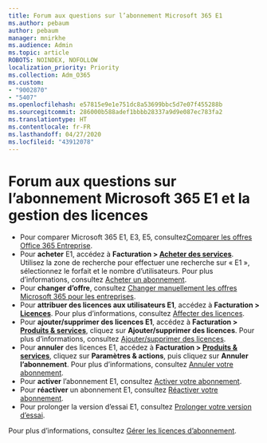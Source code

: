 ```yaml
---
title: Forum aux questions sur l’abonnement Microsoft 365 E1
ms.author: pebaum
author: pebaum
manager: mnirkhe
ms.audience: Admin
ms.topic: article
ROBOTS: NOINDEX, NOFOLLOW
localization_priority: Priority
ms.collection: Adm_O365
ms.custom:
- "9002870"
- "5407"
ms.openlocfilehash: e57815e9e1e751dc8a53699bbc5d7e07f455288b
ms.sourcegitcommit: 286000b588adef1bbbb28337a9d9e087ec783fa2
ms.translationtype: HT
ms.contentlocale: fr-FR
ms.lasthandoff: 04/27/2020
ms.locfileid: "43912078"
---
```

# <a name="microsoft-365-e1-subscription-and-license-management-faq"></a>Forum aux questions sur l’abonnement Microsoft 365 E1 et la gestion des licences

- Pour comparer Microsoft 365 E1, E3, E5, consultez[Comparer les offres Office 365 Entreprise](https://www.microsoft.com/microsoft-365/business/compare-more-office-365-for-business-plans).
- Pour **acheter** E1, accédez à **Facturation > [Acheter des services](https://go.microsoft.com/fwlink/p/?linkid=868433)**. Utilisez la zone de recherche pour effectuer une recherche sur « E1 », sélectionnez le forfait et le nombre d’utilisateurs. Pour plus d’informations, consultez [Acheter un abonnement](https://docs.microsoft.com/microsoft-365/commerce/buy-another-subscription?view=o365-worldwide).
- Pour **changer d’offre**, consultez [Changer manuellement les offres Microsoft 365 pour les entreprises](https://docs.microsoft.com/microsoft-365/commerce/subscriptions/switch-plans-manually?view=o365-worldwide).
- Pour **attribuer des licences aux utilisateurs E1**, accédez à **Facturation > [Licences](https://go.microsoft.com/fwlink/p/?linkid=842264)**. Pour plus d’informations, consultez [Affecter des licences](https://docs.microsoft.com/microsoft-365/admin/manage/assign-licenses-to-users?view=o365-worldwide).
- Pour **ajouter/supprimer des licences E1**, accédez à **Facturation > [Produits & services](https://go.microsoft.com/fwlink/p/?linkid=842054)**, cliquez sur **Ajouter/supprimer des licences**. Pour plus d’informations, consultez [Ajouter/supprimer des licences](https://docs.microsoft.com/microsoft-365/commerce/licenses/buy-licenses?view=o365-worldwide#add-or-remove-licenses-for-your-business-subscription). 
- Pour **annuler** des licences E1, accédez à **Facturation > [Produits & services](https://go.microsoft.com/fwlink/p/?linkid=842054)**, cliquez sur **Paramètres & actions**, puis cliquez sur **Annuler l’abonnement**. Pour plus d’informations, consultez [Annuler votre abonnement](https://docs.microsoft.com/office365/admin/subscriptions-and-billing/cancel-your-subscription).
- Pour **activer** l’abonnement E1, consultez [Activer votre abonnement](https://docs.microsoft.com/alchemyinsights/activate-your-office-365-subscription).
- Pour **réactiver** un abonnement E1, consultez [Réactiver votre abonnement](https://docs.microsoft.com/alchemyinsights/reactivate-your-subscription).
- Pour prolonger la version d’essai E1, consultez [Prolonger votre version d’essai](https://docs.microsoft.com/alchemyinsights/extend-your-trial-for-office-365-for-business).

Pour plus d’informations, consultez [Gérer les licences d’abonnement](https://docs.microsoft.com/microsoft-365/commerce/licenses/buy-licenses?view=o365-worldwide#add-or-remove-licenses-for-your-business-subscription).
